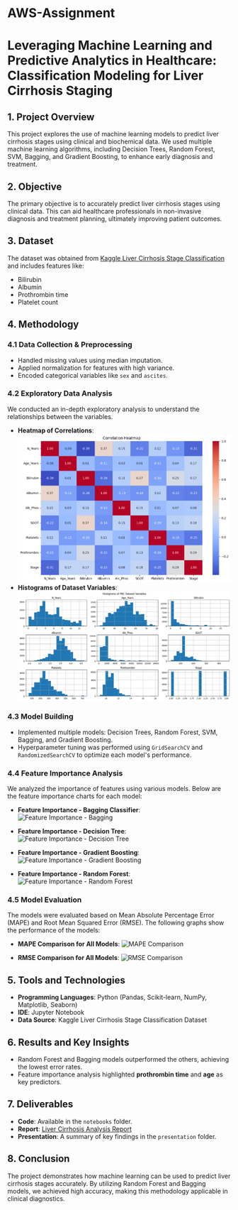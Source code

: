 # AWS-Assignment
# Leveraging Machine Learning and Predictive Analytics in Healthcare: Classification Modeling for Liver Cirrhosis Staging

## 1. Project Overview
This project explores the use of machine learning models to predict liver cirrhosis stages using clinical and biochemical data. We used multiple machine learning algorithms, including Decision Trees, Random Forest, SVM, Bagging, and Gradient Boosting, to enhance early diagnosis and treatment.

## 2. Objective
The primary objective is to accurately predict liver cirrhosis stages using clinical data. This can aid healthcare professionals in non-invasive diagnosis and treatment planning, ultimately improving patient outcomes.

## 3. Dataset
The dataset was obtained from [Kaggle Liver Cirrhosis Stage Classification](https://www.kaggle.com/datasets/aadarshvelu/liver-cirrhosis-stage-classification/data) and includes features like:
- Bilirubin
- Albumin
- Prothrombin time
- Platelet count

## 4. Methodology

### 4.1 Data Collection & Preprocessing
- Handled missing values using median imputation.
- Applied normalization for features with high variance.
- Encoded categorical variables like `sex` and `ascites`.

### 4.2 Exploratory Data Analysis
We conducted an in-depth exploratory analysis to understand the relationships between the variables.
- **Heatmap of Correlations**: 
  ![Correlation Heatmap](Images/coorelationheatmap.png)
- **Histograms of Dataset Variables**: 
  ![Histograms](Images/grapghs.png)

### 4.3 Model Building
- Implemented multiple models: Decision Trees, Random Forest, SVM, Bagging, and Gradient Boosting.
- Hyperparameter tuning was performed using `GridSearchCV` and `RandomizedSearchCV` to optimize each model's performance.

### 4.4 Feature Importance Analysis
We analyzed the importance of features using various models. Below are the feature importance charts for each model:
- **Feature Importance - Bagging Classifier**:
  ![Feature Importance - Bagging](images/feature_importance_bagging_base_estimator.png)

- **Feature Importance - Decision Tree**:
  ![Feature Importance - Decision Tree](images/feature_importance_decision_tree.png)

- **Feature Importance - Gradient Boosting**:
  ![Feature Importance - Gradient Boosting](images/feature_importance_gradient_boosting.png)

- **Feature Importance - Random Forest**:
  ![Feature Importance - Random Forest](images/feature_importance_random_forest.png)

### 4.5 Model Evaluation
The models were evaluated based on Mean Absolute Percentage Error (MAPE) and Root Mean Squared Error (RMSE). The following graphs show the performance of the models:

- **MAPE Comparison for All Models**:
  ![MAPE Comparison](images/mape_comparrison_for_all_models.png)

- **RMSE Comparison for All Models**:
  ![RMSE Comparison](images/rmse_comparrison_for_all_models.png)

## 5. Tools and Technologies
- **Programming Languages**: Python (Pandas, Scikit-learn, NumPy, Matplotlib, Seaborn)
- **IDE**: Jupyter Notebook
- **Data Source**: Kaggle Liver Cirrhosis Stage Classification Dataset

## 6. Results and Key Insights
- Random Forest and Bagging models outperformed the others, achieving the lowest error rates.
- Feature importance analysis highlighted **prothrombin time** and **age** as key predictors.

## 7. Deliverables
- **Code**: Available in the `notebooks` folder.
- **Report**: [Liver Cirrhosis Analysis Report](report.pdf)
- **Presentation**: A summary of key findings in the `presentation` folder.

## 8. Conclusion
The project demonstrates how machine learning can be used to predict liver cirrhosis stages accurately. By utilizing Random Forest and Bagging models, we achieved high accuracy, making this methodology applicable in clinical diagnostics.

